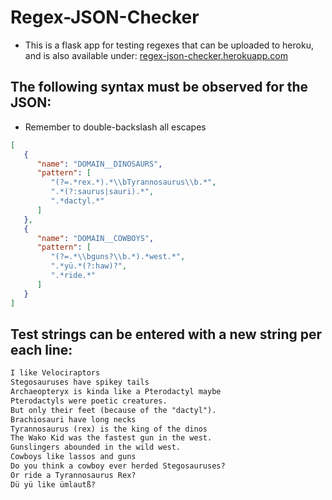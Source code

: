 # Regex-JSON-Checker

- This is a flask app for testing regexes that can be uploaded to heroku, and is also available under:
[regex-json-checker.herokuapp.com](https://regex-json-checker.herokuapp.com)

## The following syntax must be observed for the JSON:
- Remember to double-backslash all escapes
```json
[
   {
      "name": "DOMAIN__DINOSAURS",
      "pattern": [
         "(?=.*rex.*).*\\bTyrannosaurus\\b.*",
         ".*(?:saurus|sauri).*",
         ".*dactyl.*"
      ]
   },
   {
      "name": "DOMAIN__COWBOYS",
      "pattern": [
         "(?=.*\\bguns?\\b.*).*west.*",
         ".*yü.*(?:haw)?",
         ".*ride.*"
      ]
   }
]
```
## Test strings can be entered with a new string per each line:

```txt
I like Velociraptors
Stegosauruses have spikey tails
Archaeopteryx is kinda like a Pterodactyl maybe
Pterodactyls were poetic creatures. 
But only their feet (because of the "dactyl").
Brachiosauri have long necks
Tyrannosaurus (rex) is the king of the dinos
The Wako Kid was the fastest gun in the west.
Gunslingers abounded in the wild west.
Cowboys like lassos and guns
Do you think a cowboy ever herded Stegosauruses?
Or ride a Tyrannosaurus Rex?
Dü yü like ümlautß?
```